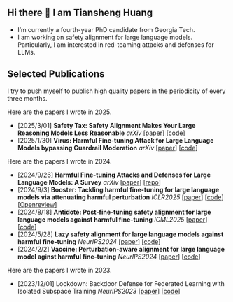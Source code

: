 ## Hi there 👋 I am Tiansheng Huang

- I’m currently a fourth-year PhD candidate from Georgia Tech.
- I am working on safety alignment for large language models. Particularly, I am interested in red-teaming attacks and defenses for LLMs.

## Selected Publications
I try to push myself to publish high quality papers in the periodicity of every three months. 

Here are the papers I wrote in 2025.

- [2025/3/01]  **Safety Tax: Safety Alignment Makes Your Large Reasoning Models Less Reasonable** *arXiv* [[paper](https://arxiv.org/abs/2503.00555)] [[code](https://github.com/git-disl/Safety-Tax)] 
- [2025/1/30]  **Virus: Harmful Fine-tuning Attack for Large Language Models bypassing Guardrail Moderation** *arXiv* [[paper](https://arxiv.org/abs/2501.17433)] [[code](https://github.com/git-disl/Virus)] 

Here are the papers I wrote in 2024. 
- [2024/9/26] **Harmful Fine-tuning Attacks and Defenses for Large Language Models: A Survey** *arXiv* [[paper](https://arxiv.org/html/2409.18169v2)] [[repo](https://github.com/git-disl/awesome_LLM-harmful-fine-tuning-papers)]
- [2024/9/3] **Booster: Tackling harmful fine-tuning for large language models via attenuating harmful perturbation** *ICLR2025* [[paper](https://arxiv.org/abs/2409.01586)] [[code](https://github.com/git-disl/Booster)] [[Openreview](https://openreview.net/forum?id=tTPHgb0EtV)] 
- [2024/8/18] **Antidote: Post-fine-tuning safety alignment for large language models against harmful fine-tuning** *ICML2025* [[paper](https://arxiv.org/abs/2408.09600)] [[code](https://github.com/git-disl/Antidote)]
- [2024/5/28] **Lazy safety alignment for large language models against harmful fine-tuning** *NeurIPS2024* [[paper](https://arxiv.org/abs/2405.18641)] [[code](https://github.com/git-disl/Lisa)]
- [2024/2/2] **Vaccine: Perturbation-aware alignment for large language model aginst harmful fine-tuning** *NeurIPS2024* [[paper](https://arxiv.org/abs/2402.01109)] [[code](https://github.com/git-disl/Vaccine)] 


Here are the papers I wrote in 2023. 
- [2023/12/01] Lockdown: Backdoor Defense for Federated Learning with Isolated Subspace Training *NeurIPS2023* [[paper](https://proceedings.neurips.cc/paper_files/paper/2023/file/2376f25ef1725a9e3516ee3c86a59f46-Paper-Conference.pdf)] [[code](https://github.com/git-disl/Lockdown)] 
